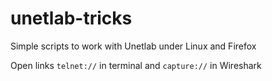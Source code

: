 # unetlab-tricks
Simple scripts to work with Unetlab under Linux and Firefox

Open links `telnet://` in terminal and `capture://` in Wireshark
